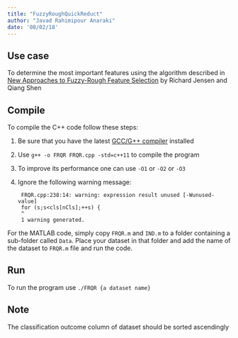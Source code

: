 ```yaml
---
title: "FuzzyRoughQuickReduct"
author: "Javad Rahimipour Anaraki"
date: '08/02/18'
---
```


## Use case
To determine the most important features using the algorithm described in [New Approaches to Fuzzy-Rough Feature Selection](http://ieeexplore.ieee.org/document/4505335/) by Richard Jensen and Qiang Shen

## Compile
To compile the C++ code follow these steps:

1. Be sure that you have the latest [GCC/G++ compiler](https://gcc.gnu.org/) installed
2. Use `g++ -o FRQR FRQR.cpp -std=c++11` to compile the program
3. To improve its performance one can use `-O1` or `-O2` or `-O3`
4. Ignore the following warning message:

        FRQR.cpp:238:14: warning: expression result unused [-Wunused-value]
        for (s;s<cls[nCls];++s) {
        ^
        1 warning generated.

For the MATLAB code, simply copy `FRQR.m` and `IND.m` to a folder containing a sub-folder called `Data`. Place your dataset in that folder and add the name of the dataset to `FRQR.m` file and run the code.

## Run
To run the program use `./FRQR {a dataset name}`

## Note
The classification outcome column of dataset should be sorted ascendingly
